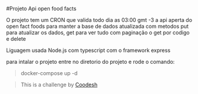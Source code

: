 #Projeto Api open food facts

O projeto tem um CRON que valida todo dia as 03:00 gmt -3 a api aperta do open fact foods para manter a base de dados atualizada
com metodos put para atualizar os dados, get para ver tudo com paginação o get por codigo e delete

Liguagem usada Node.js com typescript com o framework express


para intalar o projeto
entre no diretorio do projeto e rode o comando: 
> docker-compose up -d



>  This is a challenge by [Coodesh](https://coodesh.com/)